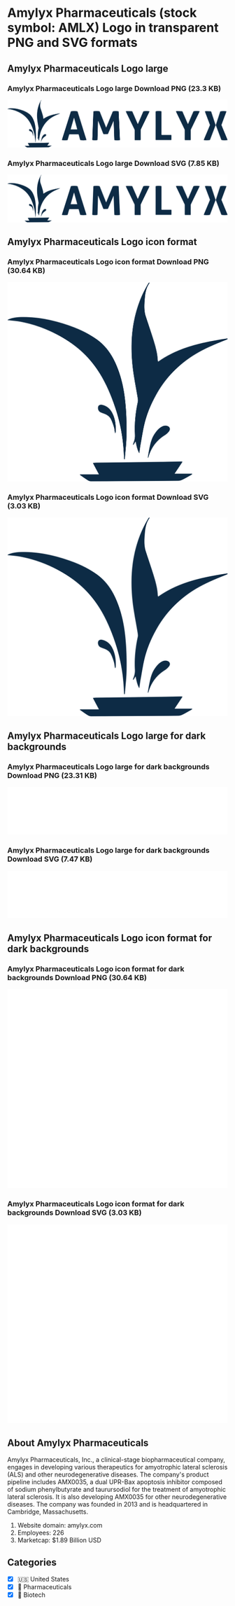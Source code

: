 # Amylyx Pharmaceuticals (stock symbol: AMLX) Logo in transparent PNG and SVG formats

## Amylyx Pharmaceuticals Logo large

### Amylyx Pharmaceuticals Logo large Download PNG (23.3 KB)

![Amylyx Pharmaceuticals Logo large Download PNG (23.3 KB)](/img/orig/AMLX_BIG-b7ebc11c.png)

### Amylyx Pharmaceuticals Logo large Download SVG (7.85 KB)

![Amylyx Pharmaceuticals Logo large Download SVG (7.85 KB)](/img/orig/AMLX_BIG-e772a75e.svg)

## Amylyx Pharmaceuticals Logo icon format

### Amylyx Pharmaceuticals Logo icon format Download PNG (30.64 KB)

![Amylyx Pharmaceuticals Logo icon format Download PNG (30.64 KB)](/img/orig/AMLX-ec99a902.png)

### Amylyx Pharmaceuticals Logo icon format Download SVG (3.03 KB)

![Amylyx Pharmaceuticals Logo icon format Download SVG (3.03 KB)](/img/orig/AMLX-1f9bd909.svg)

## Amylyx Pharmaceuticals Logo large for dark backgrounds

### Amylyx Pharmaceuticals Logo large for dark backgrounds Download PNG (23.31 KB)

![Amylyx Pharmaceuticals Logo large for dark backgrounds Download PNG (23.31 KB)](/img/orig/AMLX_BIG.D-72ee1564.png)

### Amylyx Pharmaceuticals Logo large for dark backgrounds Download SVG (7.47 KB)

![Amylyx Pharmaceuticals Logo large for dark backgrounds Download SVG (7.47 KB)](/img/orig/AMLX_BIG.D-716b5bf0.svg)

## Amylyx Pharmaceuticals Logo icon format for dark backgrounds

### Amylyx Pharmaceuticals Logo icon format for dark backgrounds Download PNG (30.64 KB)

![Amylyx Pharmaceuticals Logo icon format for dark backgrounds Download PNG (30.64 KB)](/img/orig/AMLX.D-a85357e4.png)

### Amylyx Pharmaceuticals Logo icon format for dark backgrounds Download SVG (3.03 KB)

![Amylyx Pharmaceuticals Logo icon format for dark backgrounds Download SVG (3.03 KB)](/img/orig/AMLX.D-1eb713bd.svg)

## About Amylyx Pharmaceuticals

Amylyx Pharmaceuticals, Inc., a clinical-stage biopharmaceutical company, engages in developing various therapeutics for amyotrophic lateral sclerosis (ALS) and other neurodegenerative diseases. The company's product pipeline includes AMX0035, a dual UPR-Bax apoptosis inhibitor composed of sodium phenylbutyrate and taurursodiol for the treatment of amyotrophic lateral sclerosis. It is also developing AMX0035 for other neurodegenerative diseases. The company was founded in 2013 and is headquartered in Cambridge, Massachusetts.

1. Website domain: amylyx.com
2. Employees: 226
3. Marketcap: $1.89 Billion USD


## Categories
- [x] 🇺🇸 United States
- [x] 💊 Pharmaceuticals
- [x] 🧬 Biotech
